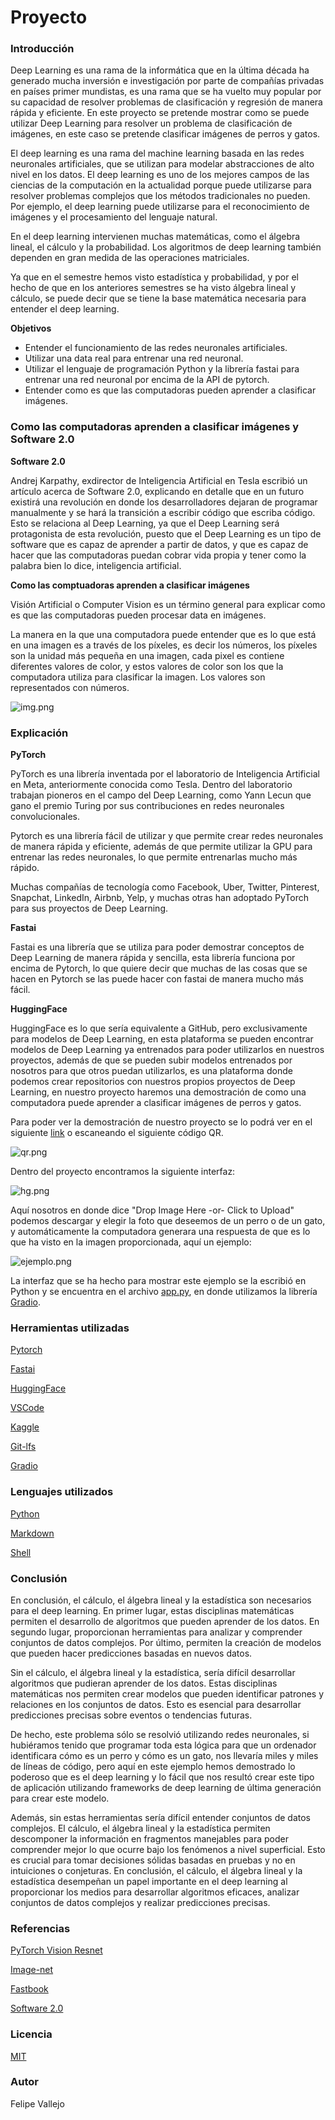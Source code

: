 # Proyecto
### Introducción
Deep Learning es una rama de la informática que en la última década ha generado mucha inversión e investigación por parte de compañías privadas en países primer mundistas, es una rama que se ha vuelto muy popular por su capacidad de resolver problemas de clasificación y regresión de manera rápida y eficiente. En este proyecto se pretende mostrar como se puede utilizar Deep Learning para resolver un problema de clasificación de imágenes, en este caso se pretende clasificar imágenes de perros y gatos.

El deep learning es una rama del machine learning basada en las redes neuronales artificiales, que se utilizan para modelar abstracciones de alto nivel en los datos. El deep learning es uno de los mejores campos de las ciencias de la computación en la actualidad porque puede utilizarse para resolver problemas complejos que los métodos tradicionales no pueden. Por ejemplo, el deep learning puede utilizarse para el reconocimiento de imágenes y el procesamiento del lenguaje natural.

En el deep learning intervienen muchas matemáticas, como el álgebra lineal, el cálculo y la probabilidad. Los algoritmos de deep learning también dependen en gran medida de las operaciones matriciales.

Ya que en el semestre hemos visto estadística y probabilidad, y por el hecho de que en los anteriores semestres se ha visto álgebra lineal y cálculo, se puede decir que se tiene la base matemática necesaria para entender el deep learning.

**Objetivos**
- Entender el funcionamiento de las redes neuronales artificiales.
- Utilizar una data real para entrenar una red neuronal.
- Utilizar el lenguaje de programación Python y la librería fastai para entrenar una red neuronal por encima de la API de pytorch.
- Entender como es que las computadoras pueden aprender a clasificar imágenes.

### Como las computadoras aprenden a clasificar imágenes y Software 2.0
**Software 2.0**

Andrej Karpathy, exdirector de Inteligencia Artificial en Tesla escribió un artículo acerca de Software 2.0, explicando en detalle que en un futuro existirá una revolución en donde los desarrolladores dejaran de programar manualmente y se hará la transición a escribir código que escriba código. Esto se relaciona al Deep Learning, ya que el Deep Learning será protagonista de esta revolución, puesto que el Deep Learning es un tipo de software que es capaz de aprender a partir de datos, y que es capaz de hacer que las computadoras puedan cobrar vida propia y tener como la palabra bien lo dice, inteligencia artificial.

**Como las comptuadoras aprenden a clasificar imágenes**

Visión Artificial o Computer Vision es un término general para explicar como es que las computadoras pueden procesar data en imágenes.

La manera en la que una computadora puede entender que es lo que está en una imagen es a través de los píxeles, es decir los números, los píxeles son la unidad más pequeña en una imagen, cada pixel es contiene diferentes valores de color, y estos valores de color son los que la computadora utiliza para clasificar la imagen. Los valores son representados con números.

![img.png](img.png)

### Explicación

**PyTorch**

PyTorch es una librería inventada por el laboratorio de Inteligencia Artificial en Meta, anteriormente conocida como Tesla. Dentro del laboratorio trabajan pioneros en el campo del Deep Learning, como Yann Lecun que gano el premio Turing por sus contribuciones en redes neuronales convolucionales.

Pytorch es una librería fácil de utilizar y que permite crear redes neuronales de manera rápida y eficiente, además de que permite utilizar la GPU para entrenar las redes neuronales, lo que permite entrenarlas mucho más rápido.

Muchas compañías de tecnología como Facebook, Uber, Twitter, Pinterest, Snapchat, LinkedIn, Airbnb, Yelp, y muchas otras han adoptado PyTorch para sus proyectos de Deep Learning.

**Fastai**

Fastai es una librería que se utiliza para poder demostrar conceptos de Deep Learning de manera rápida y sencilla, esta librería funciona por encima de Pytorch, lo que quiere decir que muchas de las cosas que se hacen en Pytorch se las puede hacer con fastai de manera mucho más fácil.

**HuggingFace**

HuggingFace es lo que sería equivalente a GitHub, pero exclusivamente para modelos de Deep Learning, en esta plataforma se pueden encontrar modelos de Deep Learning ya entrenados para poder utilizarlos en nuestros proyectos, además de que se pueden subir modelos entrenados por nosotros para que otros puedan utilizarlos, es una plataforma donde podemos crear repositorios con nuestros propios proyectos de Deep Learning, en nuestro proyecto haremos una demostración de como una computadora puede aprender a clasificar imágenes de perros y gatos.

Para poder ver la demostración de nuestro proyecto se lo podrá ver en el siguiente [link](https://huggingface.co/spaces/slf188/Proyecto/tree/main) o escaneando el siguiente código QR.

![qr.png](qr.png)

Dentro del proyecto encontramos la siguiente interfaz:

![hg.png](hg.png)

Aquí nosotros en donde dice "Drop Image Here -or- Click to Upload" podemos descargar y elegir la foto que deseemos de un perro o de un gato, y automáticamente la computadora generara una respuesta de que es lo que ha visto en la imagen proporcionada, aquí un ejemplo:

![ejemplo.png](ejemplo.png)

La interfaz que se ha hecho para mostrar este ejemplo se la escribió en Python y se encuentra en el archivo [app.py](app.py), en donde utilizamos la librería [Gradio](https://gradio.app/).

### Herramientas utilizadas

[Pytorch](https://pytorch.org/)

[Fastai](https://www.fast.ai/)

[HuggingFace](https://huggingface.co/)

[VSCode](https://code.visualstudio.com/)

[Kaggle](https://www.kaggle.com/)

[Git-lfs](https://git-lfs.github.com/)

[Gradio](https://gradio.app/)

### Lenguajes utilizados

[Python](https://www.python.org/)

[Markdown](https://www.markdownguide.org/)

[Shell](https://www.shellscript.sh/)

### Conclusión

En conclusión, el cálculo, el álgebra lineal y la estadística son necesarios para el deep learning. En primer lugar, estas disciplinas matemáticas permiten el desarrollo de algoritmos que pueden aprender de los datos. En segundo lugar, proporcionan herramientas para analizar y comprender conjuntos de datos complejos. Por último, permiten la creación de modelos que pueden hacer predicciones basadas en nuevos datos.

Sin el cálculo, el álgebra lineal y la estadística, sería difícil desarrollar algoritmos que pudieran aprender de los datos. Estas disciplinas matemáticas nos permiten crear modelos que pueden identificar patrones y relaciones en los conjuntos de datos. Esto es esencial para desarrollar predicciones precisas sobre eventos o tendencias futuras.

De hecho, este problema sólo se resolvió utilizando redes neuronales, si hubiéramos tenido que programar toda esta lógica para que un ordenador identificara cómo es un perro y cómo es un gato, nos llevaría miles y miles de líneas de código, pero aquí en este ejemplo hemos demostrado lo poderoso que es el deep learning y lo fácil que nos resultó crear este tipo de aplicación utilizando frameworks de deep learning de última generación para crear este modelo.

Además, sin estas herramientas sería difícil entender conjuntos de datos complejos. El cálculo, el álgebra lineal y la estadística permiten descomponer la información en fragmentos manejables para poder comprender mejor lo que ocurre bajo los fenómenos a nivel superficial. Esto es crucial para tomar decisiones sólidas basadas en pruebas y no en intuiciones o conjeturas.  En conclusión, el cálculo, el álgebra lineal y la estadística desempeñan un papel importante en el deep learning al proporcionar los medios para desarrollar algoritmos eficaces, analizar conjuntos de datos complejos y realizar predicciones precisas.

### Referencias
[PyTorch Vision Resnet](https://pytorch.org/hub/pytorch_vision_resnet/)

[Image-net](https://www.image-net.org/)

[Fastbook](https://github.com/fastai/fastbook)

[Software 2.0](https://karpathy.medium.com/software-2-0-a64152b37c35)

### Licencia
[MIT](LICENSE)

### Autor
Felipe Vallejo
